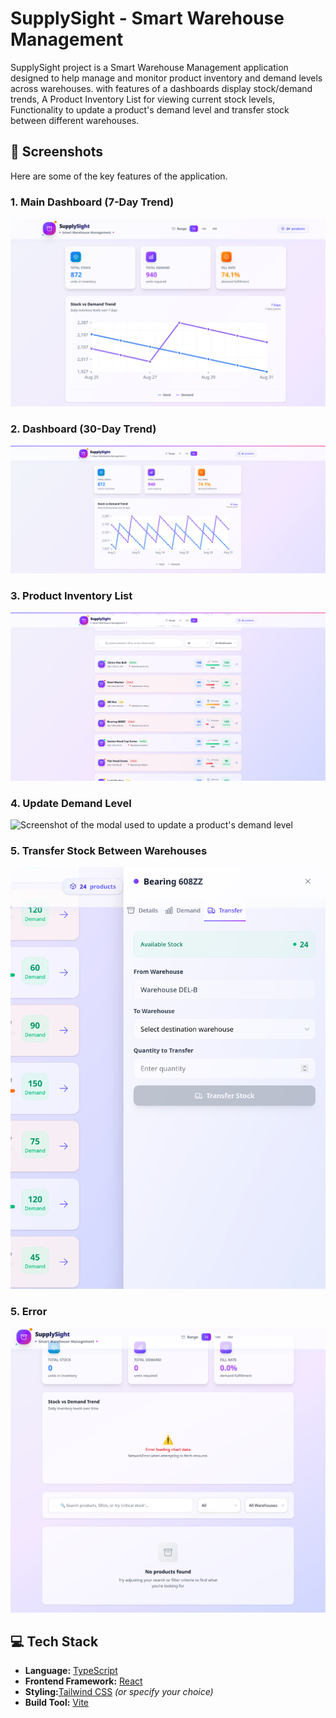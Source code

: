 # SupplySight - Smart Warehouse Management
SupplySight project is a Smart Warehouse Management application designed to help manage and monitor product inventory and demand levels across warehouses. with features of a dashboards display stock/demand trends, A Product Inventory List for viewing current stock levels, Functionality to update a product's demand level and transfer stock between different warehouses.
## 📸 Screenshots


Here are some of the key features of the application.

### 1. Main Dashboard (7-Day Trend)
![Screenshot of the main dashboard showing a 7-day trend graph](./screenshots/main_dashboard.png)

### 2. Dashboard (30-Day Trend)
![Screenshot of the dashboard showing a 30-day trend graph](./screenshots/30days.png)

### 3. Product Inventory List
![Screenshot of the product inventory list page](./screenshots/list.png)

### 4. Update Demand Level
![Screenshot of the modal used to update a product's demand level](./screenshots/update-demand.png)

### 5. Transfer Stock Between Warehouses
![Screenshot of the stock transfer interface](./screenshots/transfer.png)

### 5. Error 
![Screenshot of error](./screenshots/error.png)

## 💻 Tech Stack

-   **Language:** [TypeScript](https://www.typescriptlang.org/)
-   **Frontend Framework:** [React](https://reactjs.org/)
-   **Styling:**[Tailwind CSS](https://tailwindcss.com/) _(or specify your choice)_
-   **Build Tool:** [Vite](https://vitejs.dev/)
